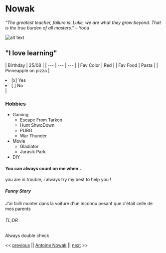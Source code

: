  # Nowak

*“The greatest teacher, failure is. Luke, we are what they grow beyond.
That is the true burden of all masters.”* – Yoda

![alt text](git@github.com:Tatooine93/markdown-challenge.git "Profile Pic")

## "I love learning"

| Birthday | 25/08 |
| --- | --- | --- |
| Fav Color | Red |
| Fav Food | Pasta |
| Pinneapple on pizza | <lu><li> [x] Yes</li> <li> [ ] No </li></lu> |

### Hobbies

* Gaming
	* Escape From Tarkon
	* Hunt ShwoDown
	* PUBG
	* War Thunder
* Movie
	* Gladiator
	* Jurasik Park
* DIY

#### You can always count on me when...

you are in trouble, i always try my best to help you !

##### Funny Story

J'ai failli monter dans la voiture d'un inconnu 
pesant que c'était celle de mes parents

###### TL;DR

Always double check

<< [previous](https://github.com/PREVIOUS_STUDENT/markdown-challenge/README.md) || [Antoine Nowak](git@github.com:Tatooine93/markdown-challenge.git) || [next](https://github.com/NEXT_STUDENT/markdown-challenge/README.md) >>
